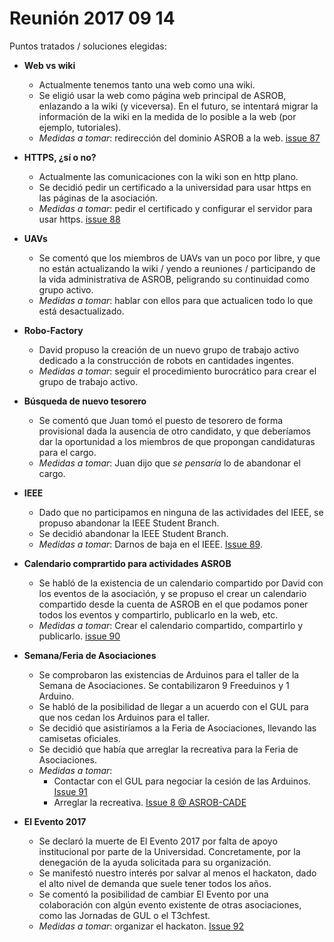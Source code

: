 # Reunión 2017 09 14

Puntos tratados / soluciones elegidas:

* **Web vs wiki**
  * Actualmente tenemos tanto una web como una wiki.
  * Se eligió usar la web como página web principal de ASROB, enlazando a la wiki (y viceversa). En el futuro, se intentará migrar la información de la wiki en la medida de lo posible a la web (por ejemplo, tutoriales).
  * *Medidas a tomar*: redirección del dominio ASROB a la web. [issue 87](https://github.com/asrob-uc3m/actas/issues/87)
  
* **HTTPS, ¿sí o no?**
  * Actualmente las comunicaciones con la wiki son en http plano.
  * Se decidió pedir un certificado a la universidad para usar https en las páginas de la asociación.
  * *Medidas a tomar*: pedir el certificado y configurar el servidor para usar https. [issue 88](https://github.com/asrob-uc3m/actas/issues/88)

* **UAVs**
  * Se comentó que los miembros de UAVs van un poco por libre, y que no están actualizando la wiki / yendo a reuniones / participando de la vida administrativa de ASROB, peligrando su continuidad como grupo activo.
  * *Medidas a tomar*: hablar con ellos para que actualicen todo lo que está desactualizado.
  
* **Robo-Factory**
   * David propuso la creación de un nuevo grupo de trabajo activo dedicado a la construcción de robots en cantidades ingentes.
   * *Medidas a tomar*: seguir el procedimiento burocrático para crear el grupo de trabajo activo.
   
* **Búsqueda de nuevo tesorero**
  * Se comentó que Juan tomó el puesto de tesorero de forma provisional dada la ausencia de otro candidato, y que deberíamos dar la oportunidad a los miembros de que propongan candidaturas para el cargo.
  * *Medidas a tomar*: Juan dijo que *se pensaría* lo de abandonar el cargo.
  
* **IEEE**
  * Dado que no participamos en ninguna de las actividades del IEEE, se propuso abandonar la IEEE Student Branch.
  *  Se decidió abandonar la IEEE Student Branch.
  * *Medidas a tomar*: Darnos de baja en el IEEE. [Issue 89](https://github.com/asrob-uc3m/actas/issues/89).
  
* **Calendario comprartido para actividades ASROB**
  * Se habló de la existencia de un calendario compartido por David con los eventos de la asociación, y se propuso el crear un calendario compartido desde la cuenta de ASROB en el que podamos poner todos los eventos y compartirlo, publicarlo en la web, etc.
  * *Medidas a tomar*: Crear el calendario compartido, compartirlo y publicarlo. [issue 90](https://github.com/asrob-uc3m/actas/issues/90)
  
* **Semana/Feria de Asociaciones**
  * Se comprobaron las existencias de Arduinos para el taller de la Semana de Asociaciones. Se contabilizaron 9 Freeduinos y 1 Arduino.
  * Se habló de la posibilidad de llegar a un acuerdo con el GUL para que nos cedan los Arduinos para el taller.
  * Se decidió que asistiríamos a la Feria de Asociaciones, llevando las camisetas oficiales.
  * Se decidió que había que arreglar la recreativa para la Feria de Asociaciones.
  * *Medidas a tomar*:
    * Contactar con el GUL para negociar la cesión de las Arduinos. [Issue 91](https://github.com/asrob-uc3m/actas/issues/91)
    * Arreglar la recreativa. [Issue 8 @ ASROB-CADE](https://github.com/asrob-uc3m/ASROB-CADE/issues/8)
    
* **El Evento 2017**
  * Se declaró la muerte de El Evento 2017 por falta de apoyo institucional por parte de la Universidad. Concretamente, por la denegación de la ayuda solicitada para su organización.
  * Se manifestó nuestro interés por salvar al menos el hackaton, dado el alto nivel de demanda que suele tener todos los años.
  * Se comentó la posibilidad de cambiar El Evento por una colaboración con algún evento existente de otras asociaciones, como las Jornadas de GUL o el T3chfest.
  * *Medidas a tomar*: organizar el hackaton. [Issue 92](https://github.com/asrob-uc3m/actas/issues/92)
  
